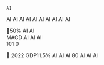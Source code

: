 
    AI    
 AI     AI  AI   AI    AI  AI   AI 
 AI    AI   AI 

50% AI AI    
  MACD   AI  AI   AI      
       101 0 

   2022  GDP11.5% 
   AI  AI   AI  80  AI   AI    AI 

